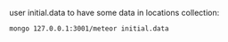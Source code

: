 user initial.data to have some data in locations collection:

    mongo 127.0.0.1:3001/meteor initial.data